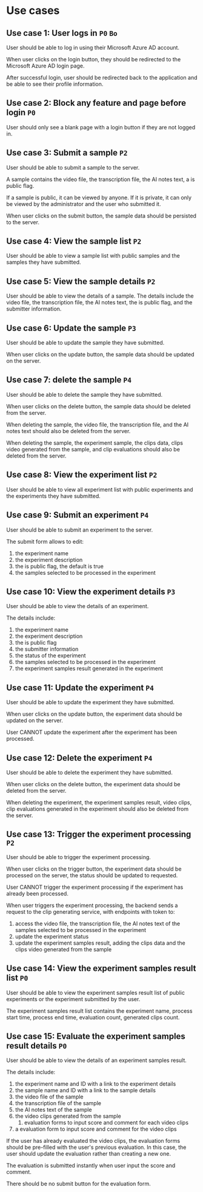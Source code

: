 # Use cases

## Use case 1: User logs in `P0` `Bo`

User should be able to log in using their Microsoft Azure AD account.

When user clicks on the login button, they should be redirected to the Microsoft Azure AD login page.

After successful login, user should be redirected back to the application and be able to see their profile information.

## Use case 2: Block any feature and page before login `P0`

User should only see a blank page with a login button if they are not logged in.

## Use case 3: Submit a sample `P2`

User should be able to submit a sample to the server.

A sample contains the video file, the transcription file, the AI notes text, a is public flag.

If a sample is public, it can be viewed by anyone. If it is private, it can only be viewed by the administrator and the user who submitted it.

When user clicks on the submit button, the sample data should be persisted to the server.

## Use case 4: View the sample list `P2`

User should be able to view a sample list with public samples and the samples they have submitted.

## Use case 5: View the sample details `P2`

User should be able to view the details of a sample. The details include the video file, the transcription file, the AI notes text, the is public flag, and the submitter information.

## Use case 6: Update the sample `P3`

User should be able to update the sample they have submitted.

When user clicks on the update button, the sample data should be updated on the server.

## Use case 7: delete the sample `P4`

User should be able to delete the sample they have submitted.

When user clicks on the delete button, the sample data should be deleted from the server.

When deleting the sample, the video file, the transcription file, and the AI notes text should also be deleted from the server.

When deleting the sample, the experiment sample, the clips data, clips video generated from the sample, and clip evaluations should also be deleted from the server.

## Use case 8: View the experiment list `P2`

User should be able to view all experiment list with public experiments and the experiments they have submitted.

## Use case 9: Submit an experiment `P4`

User should be able to submit an experiment to the server.

The submit form allows to edit:

1. the experiment name
2. the experiment description
3. the is public flag, the default is true
4. the samples selected to be processed in the experiment

## Use case 10: View the experiment details `P3`

User should be able to view the details of an experiment.

The details include:

1. the experiment name
2. the experiment description
3. the is public flag
4. the submitter information
5. the status of the experiment
6. the samples selected to be processed in the experiment
7. the experiment samples result generated in the experiment

## Use case 11: Update the experiment `P4`

User should be able to update the experiment they have submitted.

When user clicks on the update button, the experiment data should be updated on the server.

User CANNOT update the experiment after the experiment has been processed.

## Use case 12: Delete the experiment `P4`

User should be able to delete the experiment they have submitted.

When user clicks on the delete button, the experiment data should be deleted from the server.

When deleting the experiment, the experiment samples result, video clips, clip evaluations generated in the experiment should also be deleted from the server.

## Use case 13: Trigger the experiment processing `P2`

User should be able to trigger the experiment processing.

When user clicks on the trigger button, the experiment data should be processed on the server, the status should be updated to requested.

User CANNOT trigger the experiment processing if the experiment has already been processed.

When user triggers the experiment processing, the backend sends a request to the clip generating service, with endpoints with token to:

1. access the video file, the transcription file, the AI notes text of the samples selected to be processed in the experiment
2. update the experiment status
3. update the experiment samples result, adding the clips data and the clips video generated from the sample

## Use case 14: View the experiment samples result list `P0`

User should be able to view the experiment samples result list of public experiments or the experiment submitted by the user.

The experiment samples result list contains the experiment name, process start time, process end time, evaluation count, generated clips count.

## Use case 15: Evaluate the experiment samples result details `P0`

User should be able to view the details of an experiment samples result.

The details include:

1. the experiment name and ID with a link to the experiment details
2. the sample name and ID with a link to the sample details
3. the video file of the sample
4. the transcription file of the sample
5. the AI notes text of the sample
6. the video clips generated from the sample
   1. evaluation forms to input score and comment for each video clips
7. a evaluation form to input score and comment for the video clips

If the user has already evaluated the video clips, the evaluation forms should be pre-filled with the user's previous evaluation. In this case, the user should update the evaluation rather than creating a new one.

The evaluation is submitted instantly when user input the score and comment.

There should be no submit button for the evaluation form.
